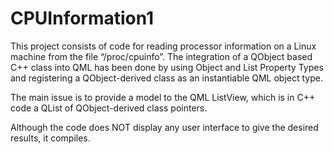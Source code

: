 # CPUInformation1
This project consists of code for reading processor information on a Linux machine from the file “/proc/cpuinfo”.  The integration of a QObject based C++ class into QML has been done by using Object and List Property Types and registering a QObject-derived class as an instantiable QML object type. 

The main issue is to provide a model to the QML ListView, which is in C++ code a QList of QObject-derived class pointers.

Although the code does NOT display any user interface to give the desired results, it compiles.
